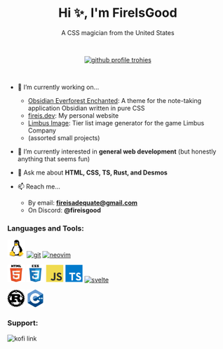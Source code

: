 <!---
FireIsGood/FireIsGood is a ✨ special ✨ repository because its `README.md` (this file) appears on your GitHub profile.
You can click the Preview link to take a look at your changes.
--->

<h1 align="center">Hi ✨, I'm FireIsGood</h1>
<p align="center">A CSS magician from the United States</p>

<br>

<p align="center">
  <a href="https://github.com/ryo-ma/github-profile-trophy">
    <img src="https://github-profile-trophy.vercel.app/?username=fireisgood&column=5&title=MultiLanguage,Commits,Stars,Issues,PullRequest" alt="github profile trohies" height="110" />
  </a>
</p>

<br>

- 🔭 I’m currently working on...
  - [Obsidian Everforest Enchanted](https://github.com/FireIsGood/obsidian-everforest): A theme for the note-taking application Obsidian written in pure CSS
  - [fireis.dev](https://github.com/FireIsGood/fireis.dev): My personal website
  - [Limbus Image](https://github.com/FireIsGood/limbus-image): Tier list image generator for the game Limbus Company
  - (assorted small projects)

- 🌱 I’m currently interested in **general web development** (but honestly anything that seems fun)

- 💬 Ask me about **HTML, CSS, TS, Rust, and Desmos**

- 📫 Reach me...
  - By email: **fireisadequate@gmail.com**
  - On Discord: **@fireisgood**

### Languages and Tools:

<p>
  <a href="https://www.linux.org/" target="_blank" rel="noreferrer"><img src="https://raw.githubusercontent.com/devicons/devicon/master/icons/linux/linux-original.svg" alt="linux" width="40" height="40"/></a>
  <a href="https://git-scm.com/" target="_blank" rel="noreferrer"><img src="https://www.vectorlogo.zone/logos/git-scm/git-scm-icon.svg" alt="git" width="40" height="40"/></a>
  <a href="https://neovim.io/" target="_blank" rel="noreferrer"><img src="https://avatars.githubusercontent.com/u/6471485" alt="neovim" width="40" height="40"/></a>
</p>
<p>
<a href="https://www.w3.org/html/" target="_blank" rel="noreferrer"><img src="https://raw.githubusercontent.com/devicons/devicon/master/icons/html5/html5-original-wordmark.svg" alt="html5" width="40" height="40"/></a>
<a href="https://www.w3schools.com/css/" target="_blank" rel="noreferrer"><img src="https://raw.githubusercontent.com/devicons/devicon/master/icons/css3/css3-original-wordmark.svg" alt="css3" width="40" height="40"/></a>
<a href="https://developer.mozilla.org/en-US/docs/Web/JavaScript" target="_blank" rel="noreferrer"><img src="https://raw.githubusercontent.com/devicons/devicon/master/icons/javascript/javascript-original.svg" alt="javascript" width="40" height="40"/></a>
<a href="https://www.typescriptlang.org/" target="_blank" rel="noreferrer"><img src="https://raw.githubusercontent.com/devicons/devicon/master/icons/typescript/typescript-original.svg" alt="typescript" width="40" height="40"/></a>
<a href="https://svelte.dev" target="_blank" rel="noreferrer"><img src="https://upload.wikimedia.org/wikipedia/commons/1/1b/Svelte_Logo.svg" alt="svelte" width="40" height="40"/></a>
</p>
<p>
  <a href="https://www.rust-lang.org" target="_blank" rel="noreferrer"><img src="https://raw.githubusercontent.com/devicons/devicon/master/icons/rust/rust-original.svg" alt="rust" width="40" height="40"/></a>
  <a href="https://www.w3schools.com/cpp/" target="_blank" rel="noreferrer"><img src="https://raw.githubusercontent.com/devicons/devicon/master/icons/cplusplus/cplusplus-original.svg" alt="cplusplus" width="40" height="40"/></a>
</p>

### Support:

<a href="https://ko-fi.com/fireisgood"><img align="left" src="https://cdn.ko-fi.com/cdn/kofi3.png?v=3" height="30" alt="kofi link" /></a>
